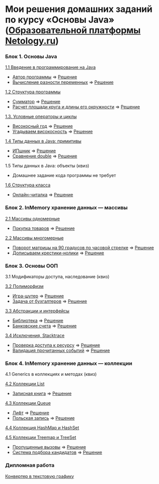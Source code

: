 # Мои решения домашних заданий по курсу «Основы Java» ([Образовательной платформы Netology.ru](https://netology.ru/programs/java-developer/))

### Блок 1. Основы Java

[1.1 Введение в программирование на Java](introduction) 

+ [Автор программы](https://github.com/AlexPolkinRu/java-homeworks/blob/master/introduction/1.1.1) => [Решение](https://replit.com/@Sunches/HW111)
+ [Вычисление разности переменных](https://github.com/AlexPolkinRu/java-homeworks/blob/master/introduction/1.1.2) => [Решение](https://replit.com/@Sunches/HW112)

[1.2	Структура программы](program-structure)
  
+ [Сумматор](https://github.com/AlexPolkinRu/java-homeworks/blob/master/program-structure/1.2.1) => [Решение](https://replit.com/@Sunches/HW121)
+ [Расчет площади круга и длины его окружности](https://github.com/AlexPolkinRu/java-homeworks/blob/master/program-structure/1.2.2) => [Решение](https://replit.com/@Sunches/HW122)

[1.3.   Условные операторы и циклы](conditional-statements-cycles)

+ [Високосный год](https://github.com/AlexPolkinRu/java-homeworks/blob/master/conditional-statements-cycles/1.3.1) => [Решение](https://replit.com/@Sunches/HW131)
+ [Угадываем високосность](https://github.com/AlexPolkinRu/java-homeworks/blob/master/conditional-statements-cycles/1.3.2) => [Решение](https://replit.com/@Sunches/HW132)

[1.4	Типы данных в Java: примитивы](primitive-types)

+ [ИПшник](https://github.com/AlexPolkinRu/java-homeworks/blob/master/primitive-types/1.4.2) => [Решение](https://replit.com/@Sunches/HW141)
+ [Сравнение double](https://github.com/AlexPolkinRu/java-homeworks/blob/master/primitive-types/1.4.1) => [Решение](https://replit.com/@Sunches/HW142)

1.5	Типы данных в Java: объекты (квиз)

+ Домашнее задание кода программы не требует

[1.6	Структура класса](class-structure)

+ [Онлайн-читалка](https://github.com/AlexPolkinRu/java-homeworks/tree/master/class-structure) => [Решение](https://replit.com/@Sunches/HW16)

### Блок 2. InMemory хранение данных — массивы

[2.1	Массивы одномерные](one-dimensional-array)

+ [Покупка товаров](https://github.com/AlexPolkinRu/java-homeworks/blob/master/one-dimensional-array/2.1.1) => [Решение](https://replit.com/@Sunches/HW21)

[2.2	Массивы многомерные](multidimensional-array)

+ [Поворот матрицы на 90 градусов по часовой стрелке](https://github.com/AlexPolkinRu/java-homeworks/blob/master/multidimensional-array/2.2.1) => [Решение](https://replit.com/@Sunches/HW221)
+ [Дописываем крестики-нолики](https://github.com/AlexPolkinRu/java-homeworks/blob/master/multidimensional-array/2.2.2) => [Решение](https://replit.com/@Sunches/HW222)

### Блок 3. Основы ООП

3.1	Модификаторы доступа, наследование (квиз)	

[3.2	Полиморфизм](polymorphism)

+ [Игра-шутер](https://github.com/AlexPolkinRu/java-homeworks/blob/master/polymorphism/3.2.1) => [Решение](https://replit.com/@Sunches/HW321)
+ [Задача от бухгалтеров](https://github.com/AlexPolkinRu/java-homeworks/blob/master/polymorphism/3.2.2) => [Решение](https://replit.com/@Sunches/HW322)

[3.3	Абстракции и интерфейсы](abstractions-interfaces)

+ [Библиотека](https://github.com/AlexPolkinRu/java-homeworks/blob/master/abstractions-interfaces/3.3.1) => [Решение](https://replit.com/@Sunches/HW331)
+ [Банковские счета](https://github.com/AlexPolkinRu/java-homeworks/blob/master/abstractions-interfaces/3.3.2) => [Решение](https://replit.com/@Sunches/HW332)

[3.4  Исключения, Stacktrace](exceptions)

+ [Проверка доступа к ресурсу](https://github.com/AlexPolkinRu/java-homeworks/blob/master/exceptions/3.4.1) => [Решение](https://replit.com/@Sunches/HW341)
+ [Валидация прочитанных событий](https://github.com/AlexPolkinRu/java-homeworks/blob/master/exceptions/3.4.2) => [Решение](https://replit.com/@Sunches/HW342)

### Блок 4. InMemory хранение данных — коллекции

4.1 Generics в коллекциях и методах (квиз)

[4.2	Коллекции List](list)

+ [Записная книга](https://github.com/AlexPolkinRu/java-homeworks/blob/master/list/4.1.1) => [Решение](https://replit.com/@Sunches/HW411)

[4.3	Коллекции Queue](queue)

+ [Лифт](https://github.com/AlexPolkinRu/java-homeworks/blob/master/queue/4.2.1) => [Решение](https://replit.com/@Sunches/HW421)
+ [Польская запись](https://github.com/AlexPolkinRu/java-homeworks/blob/master/queue/4.2.2) => [Решение](https://replit.com/@Sunches/HW422)

[4.4	Коллекция HashMap и HashSet](hash-collections)

[4.5	Коллекции Treemap и TreeSet](tree-collections)

+ [Пропущенные вызовы](https://github.com/AlexPolkinRu/java-homeworks/blob/master/tree-collections/4.5.1) => [Решение](https://replit.com/@Sunches/HW451)
+ [Система подбора кандидатов](https://github.com/AlexPolkinRu/java-homeworks/blob/master/tree-collections/4.5.2) => [Решение](https://replit.com/@Sunches/HW452)

### Дипломная работа
[Конвертер в текстовую графику](diploma/diploma.md)
